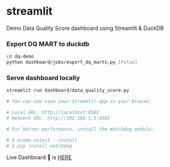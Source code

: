 # streamlit
Demo Data Quality Score dashboard using Streamlit & DuckDB

### Export DQ MART to duckdb
  ```bash
  cd dq-demo
  python dashboard/jobs/export_dq_marts.py [False]
  ```

### Serve dashboard locally
  ```bash
  streamlit run dashboard/data_quality_score.py

  # You can now view your Streamlit app in your browser.

  # Local URL: http://localhost:8502
  # Network URL: http://192.168.1.5:8502

  # For better performance, install the Watchdog module:

  # $ xcode-select --install
  # $ pip install watchdog
  ```

  Live Dashboard :tada: is [HERE](https://infinitelambda-data-quality-score.streamlit.app/)